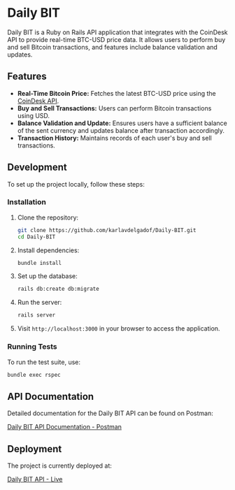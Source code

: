 # Daily BIT

Daily BIT is a Ruby on Rails API application that integrates with the CoinDesk API to provide real-time BTC-USD price data. It allows users to perform buy and sell Bitcoin transactions, and features include balance validation and updates.

## Features

- **Real-Time Bitcoin Price:** Fetches the latest BTC-USD price using the [CoinDesk API](https://api.coindesk.com/v1/bpi/currentprice.json).
- **Buy and Sell Transactions:** Users can perform Bitcoin transactions using USD.
- **Balance Validation and Update:** Ensures users have a sufficient balance of the sent currency and updates balance after transaction accordingly.
- **Transaction History:** Maintains records of each user's buy and sell transactions.

## Development

To set up the project locally, follow these steps:

### Installation

1. Clone the repository:
   ```bash
   git clone https://github.com/karlavdelgadof/Daily-BIT.git
   cd Daily-BIT
   ```

2. Install dependencies:
   ```bash
   bundle install
   ```

3. Set up the database:
   ```bash
   rails db:create db:migrate 
   ```

4. Run the server:
   ```bash
   rails server
   ```

5. Visit `http://localhost:3000` in your browser to access the application.

### Running Tests

To run the test suite, use:

```bash
bundle exec rspec
```

## API Documentation
Detailed documentation for the Daily BIT API can be found on Postman:

[Daily BIT API Documentation - Postman]()

## Deployment

The project is currently deployed at:

[Daily BIT API - Live](https://your-deployment-url.com)


